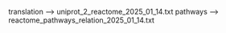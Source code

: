 translation --> uniprot_2_reactome_2025_01_14.txt
pathways --> reactome_pathways_relation_2025_01_14.txt